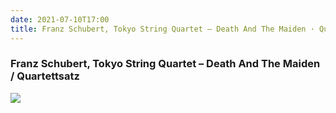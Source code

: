 ```yaml
---
date: 2021-07-10T17:00
title: Franz Schubert, Tokyo String Quartet – Death And The Maiden · Quartettsatz
---
```

### Franz Schubert, Tokyo String Quartet – Death And The Maiden / Quartettsatz

[1]: https://www.discogs.com/release/4964102

[![](https://img.discogs.com/neYrPEaDlMxE1iy2hTajmIllAok=/fit-in/600x599/filters:strip_icc():format(jpeg):mode_rgb():quality(90)/discogs-images/R-4964102-1380753590-5333.jpeg.jpg)][1]
